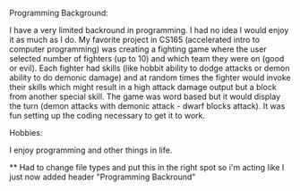 Programming Background:

I have a very limited backround in programming. I had no idea I would enjoy it as much as I do. My favorite project in CS165 (accelerated intro to computer programming) was creating a fighting game where the user selected number of fighters (up to 10) and which team they were on (good or evil). Each fighter had skills (like hobbit ability to dodge attacks or demon ability to do demonic damage) and at random times the fighter would invoke their skills which might result in a high attack damage output but a block from another special skill. The game was word based but it would display the turn (demon attacks with demonic attack - dwarf blocks attack). It was fun setting up the coding necessary to get it to work.

Hobbies:

I enjoy programming and other things in life.


** Had to change file types and put this in the right spot so i'm acting like I just now added header "Programming Backround"
